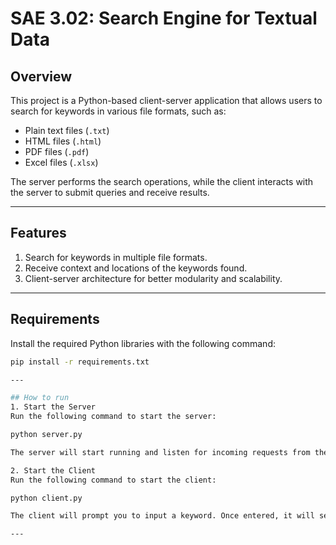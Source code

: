 # SAE 3.02: Search Engine for Textual Data

## Overview
This project is a Python-based client-server application that allows users to search for keywords in various file formats, such as:
- Plain text files (`.txt`)
- HTML files (`.html`)
- PDF files (`.pdf`)
- Excel files (`.xlsx`)

The server performs the search operations, while the client interacts with the server to submit queries and receive results.

---

## Features
1. Search for keywords in multiple file formats.
2. Receive context and locations of the keywords found.
3. Client-server architecture for better modularity and scalability.

---

## Requirements
Install the required Python libraries with the following command:
```bash
pip install -r requirements.txt

---

## How to run 
1. Start the Server
Run the following command to start the server:

python server.py

The server will start running and listen for incoming requests from the client.

2. Start the Client
Run the following command to start the client:

python client.py

The client will prompt you to input a keyword. Once entered, it will search across the available files in the data/ directory and display the results in the terminal.

---
